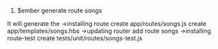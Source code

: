 1.
	$ember generate route songs

It will generate the
	->installing route
		 create app/routes/songs.js
		 create app/templates/songs.hbs
	->updating router
	    add route songs
	->installing route-test
       create tests/unit/routes/songs-test.js


